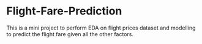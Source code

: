 # Flight-Fare-Prediction
This is a mini project to perform EDA on flight prices dataset and modelling to predict the flight fare given all the other factors.
